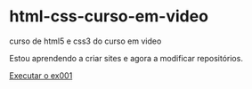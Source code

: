 # html-css-curso-em-video
 curso de html5 e css3 do curso em video

Estou aprendendo a criar sites e agora a modificar repositórios.

<a href="https://joaopedrobouhid.github.io./html-css-curso-em-video/exercicios/ex001/index">Executar o ex001</a>